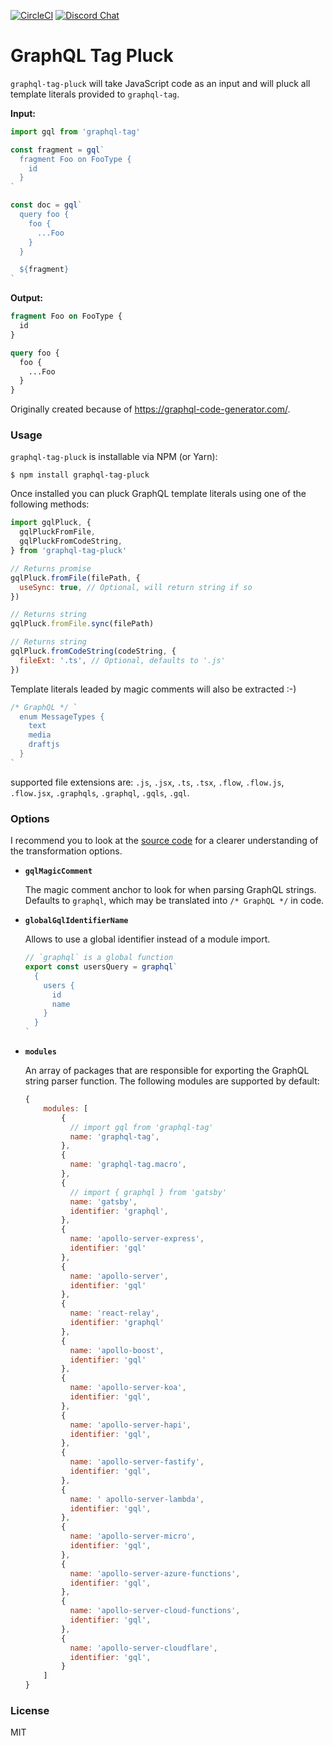 [![CircleCI](https://circleci.com/gh/DAB0mB/graphql-tag-pluck/tree/master.svg?style=svg)](https://circleci.com/gh/DAB0mB/graphql-tag-pluck/tree/master)
[![Discord Chat](https://img.shields.io/discord/625400653321076807)](https://discord.gg/xud7bH9)

# GraphQL Tag Pluck

`graphql-tag-pluck` will take JavaScript code as an input and will pluck all template literals provided to `graphql-tag`.

**Input:**

```js
import gql from 'graphql-tag'

const fragment = gql`
  fragment Foo on FooType {
    id
  }
`

const doc = gql`
  query foo {
    foo {
      ...Foo
    }
  }

  ${fragment}
`
```

**Output:**

```graphql
fragment Foo on FooType {
  id
}

query foo {
  foo {
    ...Foo
  }
}
```

Originally created because of https://graphql-code-generator.com/.

### Usage

`graphql-tag-pluck` is installable via NPM (or Yarn):

    $ npm install graphql-tag-pluck

Once installed you can pluck GraphQL template literals using one of the following methods:

```js
import gqlPluck, {
  gqlPluckFromFile,
  gqlPluckFromCodeString,
} from 'graphql-tag-pluck'

// Returns promise
gqlPluck.fromFile(filePath, {
  useSync: true, // Optional, will return string if so
})

// Returns string
gqlPluck.fromFile.sync(filePath)

// Returns string
gqlPluck.fromCodeString(codeString, {
  fileExt: '.ts', // Optional, defaults to '.js'
})
```

Template literals leaded by magic comments will also be extracted :-)

```js
/* GraphQL */ `
  enum MessageTypes {
    text
    media
    draftjs
  }
`
```

supported file extensions are: `.js`, `.jsx`, `.ts`, `.tsx`, `.flow`, `.flow.js`, `.flow.jsx`, `.graphqls`, `.graphql`, `.gqls`, `.gql`.

### Options

I recommend you to look at the [source code](src/visitor.js) for a clearer understanding of the transformation options.

- **`gqlMagicComment`**

  The magic comment anchor to look for when parsing GraphQL strings. Defaults to `graphql`, which may be translated into `/* GraphQL */` in code.

- **`globalGqlIdentifierName`**

  Allows to use a global identifier instead of a module import.

  ```js
  // `graphql` is a global function
  export const usersQuery = graphql`
    {
      users {
        id
        name
      }
    }
  `
  ```

-  **`modules`**

    An array of packages that are responsible for exporting the GraphQL string parser function. The following modules are supported by default:

    ```js
    {
        modules: [
            {
              // import gql from 'graphql-tag'
              name: 'graphql-tag',
            },
            {
              name: 'graphql-tag.macro',
            },
            {
              // import { graphql } from 'gatsby'
              name: 'gatsby',
              identifier: 'graphql',
            },
            {
              name: 'apollo-server-express',
              identifier: 'gql'
            },
            {
              name: 'apollo-server',
              identifier: 'gql'
            },
            {
              name: 'react-relay',
              identifier: 'graphql'
            },
            {
              name: 'apollo-boost',
              identifier: 'gql'
            },
            {
              name: 'apollo-server-koa',
              identifier: 'gql',
            },
            {
              name: 'apollo-server-hapi',
              identifier: 'gql',
            },
            {
              name: 'apollo-server-fastify',
              identifier: 'gql',
            },
            {
              name: ' apollo-server-lambda',
              identifier: 'gql',
            },
            {
              name: 'apollo-server-micro',
              identifier: 'gql',
            },
            {
              name: 'apollo-server-azure-functions',
              identifier: 'gql',
            },
            {
              name: 'apollo-server-cloud-functions',
              identifier: 'gql',
            },
            {
              name: 'apollo-server-cloudflare',
              identifier: 'gql',
            }
        ]
    }
    ```

### License

MIT
